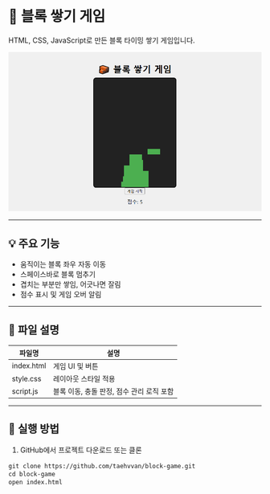 # 🧱 블록 쌓기 게임

HTML, CSS, JavaScript로 만든 블록 타이밍 쌓기 게임입니다.

![게임 예시 화면](https://github.com/taehvvan/study-note/blob/main/HTML/project/block-game/sample.PNG)

---

## 💡 주요 기능

- 움직이는 블록 좌우 자동 이동
- 스페이스바로 블록 멈추기
- 겹치는 부분만 쌓임, 어긋나면 잘림
- 점수 표시 및 게임 오버 알림

---

## 📁 파일 설명

| 파일명         | 설명 |
|----------------|------|
| index.html   | 게임 UI 및 버튼 |
| style.css    | 레이아웃 스타일 적용 |
| script.js    | 블록 이동, 충돌 판정, 점수 관리 로직 포함 |

---

## 🧪 실행 방법

1. GitHub에서 프로젝트 다운로드 또는 클론

```
git clone https://github.com/taehvvan/block-game.git
cd block-game
open index.html
```
